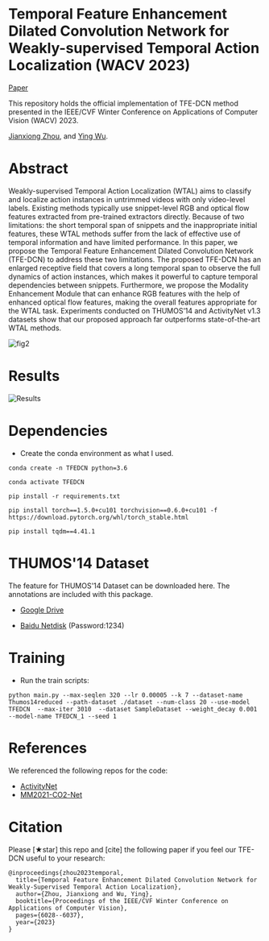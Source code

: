 # Temporal Feature Enhancement Dilated Convolution Network for Weakly-supervised Temporal Action Localization (WACV 2023)

[Paper](https://openaccess.thecvf.com/content/WACV2023/html/Zhou_Temporal_Feature_Enhancement_Dilated_Convolution_Network_for_Weakly-Supervised_Temporal_Action_WACV_2023_paper.html)

This repository holds the official implementation of TFE-DCN method presented in the IEEE/CVF Winter Conference on Applications of Computer Vision (WACV) 2023.

[Jianxiong Zhou](https://scholar.google.com/citations?hl=zh-CN&user=_PCm9QEAAAAJ), and [Ying Wu](http://users.ece.northwestern.edu/~yingwu/).

# Abstract
Weakly-supervised Temporal Action Localization (WTAL) aims to classify and localize action instances in untrimmed videos with only video-level labels. Existing methods typically use snippet-level RGB and optical flow features extracted from pre-trained extractors directly. Because of two limitations: the short temporal span of snippets and the inappropriate initial features, these WTAL methods suffer from the lack of effective use of temporal information and have limited performance. In this paper, we propose the Temporal Feature Enhancement Dilated Convolution Network (TFE-DCN) to address these two limitations. The proposed TFE-DCN has an enlarged receptive field that covers a long temporal span to observe the full dynamics of action instances, which makes it powerful to capture temporal dependencies between snippets. Furthermore, we propose the Modality Enhancement Module that can enhance RGB features with the help of enhanced optical flow features, making the overall features appropriate for the WTAL task. Experiments conducted on THUMOS’14 and ActivityNet v1.3 datasets show that our proposed approach far outperforms state-of-the-art WTAL methods.

![fig2](https://user-images.githubusercontent.com/122836421/212775057-a082fe70-14fb-4767-af15-27fc3516f065.png)

# Results
![Results](https://user-images.githubusercontent.com/122836421/212782229-3bb8ba64-3cd7-4d1d-9f8e-849810b98e6d.png)




# Dependencies
* Create the conda environment as what I used.

``` 
conda create -n TFEDCN python=3.6

conda activate TFEDCN

pip install -r requirements.txt

pip install torch==1.5.0+cu101 torchvision==0.6.0+cu101 -f https://download.pytorch.org/whl/torch_stable.html

pip install tqdm==4.41.1
``` 

# THUMOS'14 Dataset
The feature for THUMOS'14 Dataset can be downloaded here. The annotations are included with this package.

* [Google Drive](https://drive.google.com/file/d/1YLmbv_6bd696iN_5UdknP_gadNTytbSM/view?usp=share_link)

* [Baidu Netdisk](https://pan.baidu.com/s/1gw5NQbN1E6_lIRj_BRJNLQ) (Password:1234)

# Training
* Run the train scripts:
``` 
python main.py --max-seqlen 320 --lr 0.00005 --k 7 --dataset-name Thumos14reduced --path-dataset ./dataset --num-class 20 --use-model TFEDCN  --max-iter 3010  --dataset SampleDataset --weight_decay 0.001 --model-name TFEDCN_1 --seed 1

``` 

# References
We referenced the following repos for the code:
* [ActivityNet](https://github.com/activitynet/ActivityNet)
* [MM2021-CO2-Net](https://github.com/harlanhong/MM2021-CO2-Net)

# Citation
Please [★star] this repo and [cite] the following paper if you feel our TFE-DCN useful to your research:
```
@inproceedings{zhou2023temporal,
  title={Temporal Feature Enhancement Dilated Convolution Network for Weakly-Supervised Temporal Action Localization},
  author={Zhou, Jianxiong and Wu, Ying},
  booktitle={Proceedings of the IEEE/CVF Winter Conference on Applications of Computer Vision},
  pages={6028--6037},
  year={2023}
}
```
